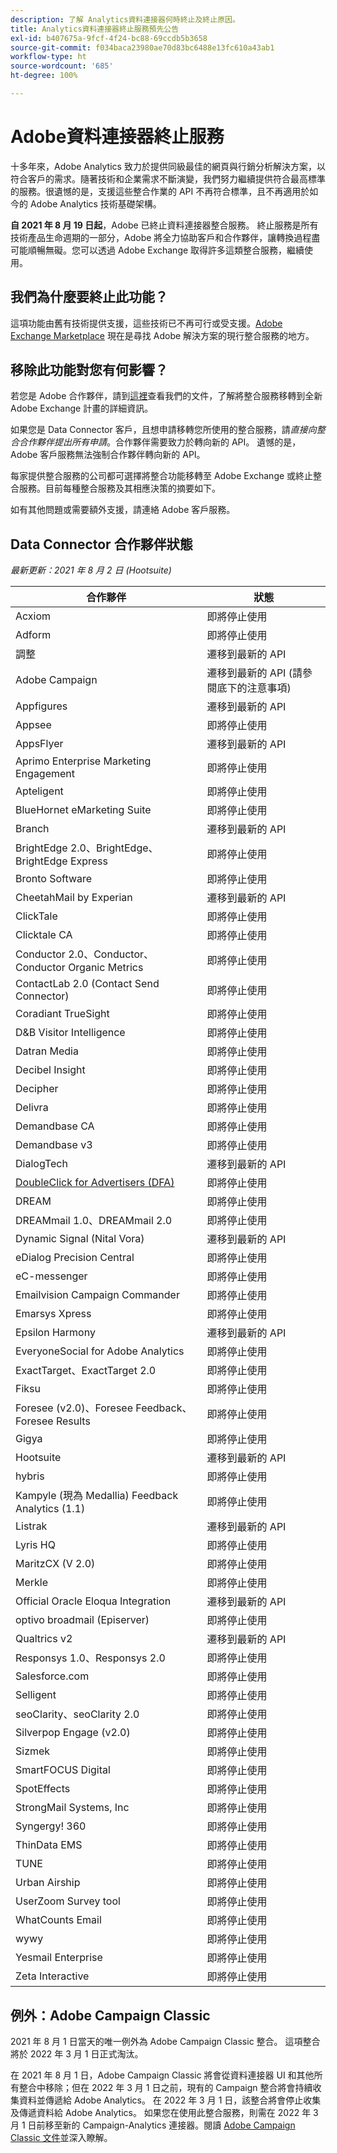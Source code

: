 ```yaml
---
description: 了解 Analytics資料連接器何時終止及終止原因。
title: Analytics資料連接器終止服務預先公告
exl-id: b407675a-9fcf-4f24-bc88-69ccdb5b3658
source-git-commit: f034baca23980ae70d83bc6488e13fc610a43ab1
workflow-type: ht
source-wordcount: '685'
ht-degree: 100%

---
```


# Adobe資料連接器終止服務

十多年來，Adobe Analytics 致力於提供同級最佳的網頁與行銷分析解決方案，以符合客戶的需求。隨著技術和企業需求不斷演變，我們努力繼續提供符合最高標準的服務。很遺憾的是，支援這些整合作業的 API 不再符合標準，且不再適用於如今的 Adobe Analytics 技術基礎架構。

**自 2021 年 8 月 19 日起**，Adobe 已終止資料連接器整合服務。 終止服務是所有技術產品生命週期的一部分，Adobe 將全力協助客戶和合作夥伴，讓轉換過程盡可能順暢無礙。您可以透過 Adobe Exchange 取得許多這類整合服務，繼續使用。

## 我們為什麼要終止此功能？

這項功能由舊有技術提供支援，這些技術已不再可行或受支援。[Adobe Exchange Marketplace](https://partners.adobe.com/exchangeprogram/experiencecloud) 現在是尋找 Adobe 解決方案的現行整合服務的地方。

## 移除此功能對您有何影響？

若您是 Adobe 合作夥伴，請到[這裡](https://adobeexchangeec.zendesk.com/hc/en-us/articles/360003867071-Adobe-Analytics-Integration-Tools)查看我們的文件，了解將整合服務移轉到全新 Adobe Exchange 計畫的詳細資訊。

如果您是 Data Connector 客戶，且想申請移轉您所使用的整合服務，請&#x200B;*直接向整合合作夥伴提出所有申請*。合作夥伴需要致力於轉向新的 API。 遺憾的是，Adobe 客戶服務無法強制合作夥伴轉向新的 API。

每家提供整合服務的公司都可選擇將整合功能移轉至 Adobe Exchange 或終止整合服務。目前每種整合服務及其相應決策的摘要如下。

如有其他問題或需要額外支援，請連絡 Adobe 客戶服務。

## Data Connector 合作夥伴狀態

*最新更新：2021 年 8 月 2 日 (Hootsuite)*

| 合作夥伴 | 狀態 |
| --- | --- |
| Acxiom | 即將停止使用 |
| Adform | 即將停止使用 |
| 調整 | 遷移到最新的 API |
| Adobe Campaign | 遷移到最新的 API (請參閱底下的注意事項) |
| Appfigures | 遷移到最新的 API |
| Appsee | 即將停止使用 |
| AppsFlyer | 遷移到最新的 API |
| Aprimo Enterprise Marketing Engagement | 即將停止使用 |
| Apteligent | 即將停止使用 |
| BlueHornet eMarketing Suite | 即將停止使用 |
| Branch | 遷移到最新的 API |
| BrightEdge 2.0、BrightEdge、BrightEdge Express | 即將停止使用 |
| Bronto Software | 即將停止使用 |
| CheetahMail by Experian | 遷移到最新的 API |
| ClickTale | 即將停止使用 |
| Clicktale CA | 即將停止使用 |
| Conductor 2.0、Conductor、Conductor Organic Metrics | 即將停止使用 |
| ContactLab 2.0 (Contact Send Connector) | 即將停止使用 |
| Coradiant TrueSight | 即將停止使用 |
| D&amp;B Visitor Intelligence | 即將停止使用 |
| Datran Media | 即將停止使用 |
| Decibel Insight | 即將停止使用 |
| Decipher | 即將停止使用 |
| Delivra | 即將停止使用 |
| Demandbase CA | 即將停止使用 |
| Demandbase v3 | 即將停止使用 |
| DialogTech | 遷移到最新的 API |
| [DoubleClick for Advertisers (DFA)](/help/import/data-connectors/dfa-data-connector-analytics/dfa-eol.md) | 即將停止使用 |
| DREAM | 即將停止使用 |
| DREAMmail 1.0、DREAMmail 2.0 | 即將停止使用 |
| Dynamic Signal (Nital Vora) | 遷移到最新的 API |
| eDialog Precision Central | 即將停止使用 |
| eC-messenger | 即將停止使用 |
| Emailvision Campaign Commander | 即將停止使用 |
| Emarsys Xpress | 即將停止使用 |
| Epsilon Harmony | 遷移到最新的 API |
| EveryoneSocial for Adobe Analytics | 即將停止使用 |
| ExactTarget、ExactTarget 2.0 | 即將停止使用 |
| Fiksu | 即將停止使用 |
| Foresee (v2.0)、Foresee Feedback、Foresee Results | 即將停止使用 |
| Gigya | 即將停止使用 |
| Hootsuite | 遷移到最新的 API |
| hybris | 即將停止使用 |
| Kampyle (現為 Medallia) Feedback Analytics (1.1) | 即將停止使用 |
| Listrak | 遷移到最新的 API |
| Lyris HQ | 即將停止使用 |
| MaritzCX (V 2.0) | 即將停止使用 |
| Merkle | 即將停止使用 |
| Official Oracle Eloqua Integration | 遷移到最新的 API |
| optivo broadmail (Episerver) | 即將停止使用 |
| Qualtrics v2 | 遷移到最新的 API |
| Responsys 1.0、Responsys 2.0 | 即將停止使用 |
| Salesforce.com | 即將停止使用 |
| Selligent | 即將停止使用 |
| seoClarity、seoClarity 2.0 | 即將停止使用 |
| Silverpop Engage (v2.0) | 即將停止使用 |
| Sizmek | 即將停止使用 |
| SmartFOCUS Digital | 即將停止使用 |
| SpotEffects | 即將停止使用 |
| StrongMail Systems, Inc | 即將停止使用 |
| Syngergy! 360 | 即將停止使用 |
| ThinData EMS | 即將停止使用 |
| TUNE | 即將停止使用 |
| Urban Airship | 即將停止使用 |
| UserZoom Survey tool | 即將停止使用 |
| WhatCounts Email | 即將停止使用 |
| wywy | 即將停止使用 |
| Yesmail Enterprise | 即將停止使用 |
| Zeta Interactive | 即將停止使用 |

## 例外：Adobe Campaign Classic

2021 年 8 月 1 日當天的唯一例外為 Adobe Campaign Classic 整合。 這項整合將於 2022 年 3 月 1 日正式淘汰。

在 2021 年 8 月 1 日，Adobe Campaign Classic 將會從資料連接器 UI 和其他所有整合中移除；但在 2022 年 3 月 1 日之前，現有的 Campaign 整合將會持續收集資料並傳遞給 Adobe Analytics。 在 2022 年 3 月 1 日，該整合將會停止收集及傳遞資料給 Adobe Analytics。 如果您在使用此整合服務，則需在 2022 年 3 月 1 日前移至新的 Campaign-Analytics 連接器。閱讀 [Adobe Campaign Classic 文件](https://experienceleague.adobe.com/docs/campaign-classic/using/release-notes/aa-connector-migration.html)並深入瞭解。